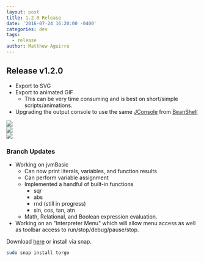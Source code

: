 ```yaml
---
layout: post
title: 1.2.0 Release
date: '2016-07-24 16:20:00 -0400'
categories: dev
tags:
  - release
author: Matthew Aguirre
---
```


## Release v1.2.0

- Export to SVG
- Export to animated GIF
    - This can be very time consuming and is best on short/simple scripts/animations.
- Upgrading the output console to use the same [JConsole][1] from [BeanShell][2]

![]({{site.baseurl}}/tros-images/tree.svg)  
![]({{site.baseurl}}/tros-images/rec-tree.svg)    
![]({{site.baseurl}}/tros-images/spokes.gif)

### Branch Updates

- Working on jvmBasic
    - Can now print literals, variables, and function results
    - Can perform variable assignment
    - Implemented a handful of built-in functions
        - sqr
        - abs
        - rnd (still in progress)
        - sin, cos, tan, atn
    - Math, Relational, and Boolean expression evaluation.
- Working on an "Interpreter Menu" which will allow menu access as well as toolbar access to run/stop/debug/pause/stop.

Download [here][3] or install via snap.

```sh
sudo snap install torgo
```
[1]: https://github.com/beanshell/beanshell/blob/master/src/main/java/bsh/util/JConsole.java
[2]: http://www.beanshell.org/
[3]: https://github.com/ZenHarbinger/torgo/releases
